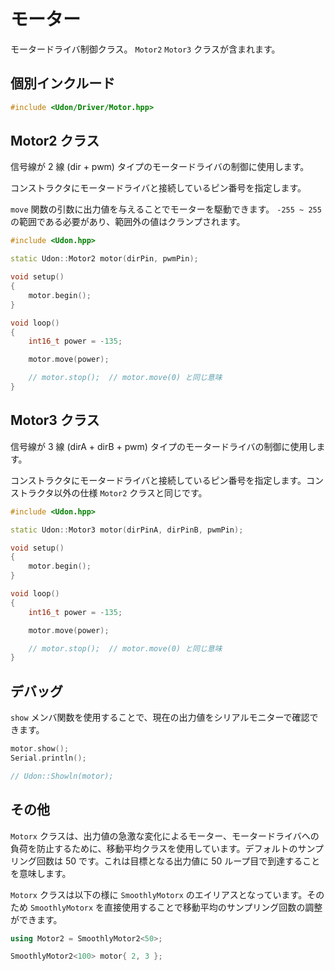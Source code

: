 # モーター

モータードライバ制御クラス。 `Motor2` `Motor3` クラスが含まれます。

## 個別インクルード

```cpp
#include <Udon/Driver/Motor.hpp>
```

## Motor2 クラス

信号線が 2 線 (dir + pwm) タイプのモータードライバの制御に使用します。

コンストラクタにモータードライバと接続しているピン番号を指定します。

`move` 関数の引数に出力値を与えることでモーターを駆動できます。 `-255 ~ 255` の範囲である必要があり、範囲外の値はクランプされます。

```cpp
#include <Udon.hpp>

static Udon::Motor2 motor(dirPin, pwmPin);

void setup()
{
    motor.begin();
}

void loop()
{
    int16_t power = -135;

    motor.move(power);

    // motor.stop();  // motor.move(0) と同じ意味
}
```

## Motor3 クラス

信号線が 3 線 (dirA + dirB + pwm) タイプのモータードライバの制御に使用します。

コンストラクタにモータードライバと接続しているピン番号を指定します。コンストラクタ以外の仕様 `Motor2` クラスと同じです。

```cpp
#include <Udon.hpp>

static Udon::Motor3 motor(dirPinA, dirPinB, pwmPin);

void setup()
{
    motor.begin();
}

void loop()
{
    int16_t power = -135;

    motor.move(power);

    // motor.stop();  // motor.move(0) と同じ意味
}
```

## デバッグ

`show` メンバ関数を使用することで、現在の出力値をシリアルモニターで確認できます。

```cpp
motor.show();
Serial.println();

// Udon::Showln(motor);
```

## その他

`Motorx` クラスは、出力値の急激な変化によるモーター、モータードライバへの負荷を防止するために、移動平均クラスを使用しています。デフォルトのサンプリング回数は 50 です。これは目標となる出力値に 50 ループ目で到達することを意味します。

`Motorx` クラスは以下の様に `SmoothlyMotorx` のエイリアスとなっています。そのため `SmoothlyMotorx` を直接使用することで移動平均のサンプリング回数の調整ができます。

```cpp
using Motor2 = SmoothlyMotor2<50>;
```

```cpp
SmoothlyMotor2<100> motor{ 2, 3 };
```
